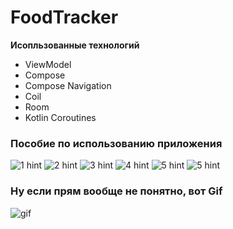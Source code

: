 # FoodTracker

**Исопльзованные технологий**
* ViewModel
* Compose 
* Compose Navigation
* Coil
* Room
* Kotlin Coroutines


### Пособие по использованию приложения

![1 hint](https://github.com/TimofeyMaryin/FoodTracker/blob/master/asset/1.png)
![2 hint](https://github.com/TimofeyMaryin/FoodTracker/blob/master/asset/2.png)
![3 hint](https://github.com/TimofeyMaryin/FoodTracker/blob/master/asset/3.png)
![4 hint](https://github.com/TimofeyMaryin/FoodTracker/blob/master/asset/4.png)
![5 hint](https://github.com/TimofeyMaryin/FoodTracker/blob/master/asset/5.png)
![5 hint](https://github.com/TimofeyMaryin/FoodTracker/blob/master/asset/6.png)


### Ну если прям вообще не понятно, вот Gif
![gif](https://github.com/TimofeyMaryin/FoodTracker/blob/master/asset/how_add_food_element.gif)
